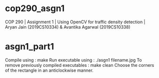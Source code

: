 # cop290_asgn1
COP 290 | Assignment 1 | Using OpenCV for traffic density detection | Aryan Jain (2019CS10334) &amp; Avantika Agarwal (2019CS10338)

# asgn1_part1
Compile using : make
Run executable using : ./asgn1 filename.jpg
To remove previously compiled executables : make clean
Choose the corners of the rectangle in an anticlockwise manner.
